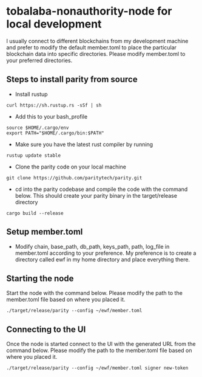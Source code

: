 # tobalaba-nonauthority-node for local development

I usually connect to different blockchains from my development machine and prefer to modify the default member.toml to place the particular blockchain data into specific directories. Please modify member.toml to your preferred directories.

## Steps to install parity from source
-  Install rustup
```
curl https://sh.rustup.rs -sSf | sh
```
- Add this to your bash_profile
```
source $HOME/.cargo/env
export PATH="$HOME/.cargo/bin:$PATH"
```
-  Make sure you have the latest rust compiler by running 
```
rustup update stable
```
-  Clone the parity code on your local machine
```
git clone https://github.com/paritytech/parity.git
```
- cd into the parity codebase and compile the code with the command below. This should create your parity binary in the target/release directory
```
cargo build --release
```

## Setup member.toml
-  Modify chain, base_path, db_path, keys_path, path, log_file in member.toml according to your preference. My preference is to create a directory called ewf in my home directory and place everything there.

## Starting the node
Start the node with the command below. Please modify the path to the member.toml file based on where you placed it.
```
./target/release/parity --config ~/ewf/member.toml
```
## Connecting to the UI
Once the node is started connect to the UI with the generated URL from the command below. Please modify the path to the member.toml file based on where you placed it.
```
./target/release/parity --config ~/ewf/member.toml signer new-token
```
